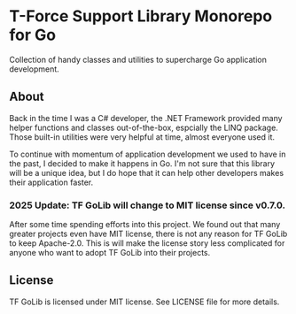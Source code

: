 # T-Force Support Library Monorepo for Go

Collection of handy classes and utilities to supercharge Go application development.

## About

Back in the time I was a C# developer, the .NET Framework provided many helper functions and classes out-of-the-box, espcially the LINQ package. Those built-in utilities were very helpful at time, almost everyone used it.

To continue with momentum of application development we used to have in the past, I decided to make it happens in Go. I'm not sure that this library will be a unique idea, but I do hope that it can help other developers makes their application faster.

### 2025 Update: TF GoLib will change to MIT license since v0.7.0.

After some time spending efforts into this project. We found out that many greater projects even have MIT license, there is not any reason for TF GoLib to keep Apache-2.0. This is will make the license story less complicated for anyone who want to adopt TF GoLib into their projects.

## License

TF GoLib is licensed under MIT license. See LICENSE file for more details.
